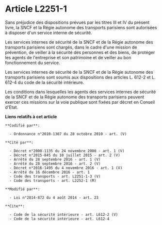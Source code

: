 # Article L2251-1

Sans préjudice des dispositions prévues par les titres III et IV du présent livre, la SNCF et la Régie autonome des
transports parisiens sont autorisées à disposer d'un service interne de sécurité. 

Les services internes de sécurité de la SNCF et de la Régie autonome des transports parisiens sont chargés, dans le cadre
d'une mission de prévention, de veiller à la sécurité des personnes et des biens, de protéger les agents de l'entreprise et
son patrimoine et de veiller au bon fonctionnement du service. 

Les services internes de sécurité de la SNCF et de la Régie autonome des transports parisiens sont soumis aux dispositions
des articles L. 612-2 et L. 612-4 du code de la sécurité intérieure. 

Les conditions dans lesquelles les agents des services internes de sécurité de la SNCF et de la Régie autonome des transports
parisiens peuvent exercer ces missions sur la voie publique sont fixées par décret en Conseil d'Etat.

**Liens relatifs à cet article**

	**Codifié par**:

	  - Ordonnance n°2010-1307 du 28 octobre 2010 - art. (V)

	**Cité par**:

	  - Décret n°2000-1135 du 24 novembre 2000 - art. 1 (V)
	  - Décret n°2015-845 du 10 juillet 2015 - art. 2 (V)
	  - Arrêté du 28 septembre 2016 - art. 1 (V)
	  - Arrêté du 28 septembre 2016 - art. 2 (V)
	  - Décret n°2016-1495 du 4 novembre 2016 - art. 1 (V)
	  - Arrêté du 16 décembre 2016 - art. 1
	  - Code des transports - art. L2251-1-3 (V)
	  - Code des transports - art. L2252-1 (M)

	**Modifié par**:

	  - Loi n°2014-872 du 4 août 2014 - art. 23

	**Cite**:

	  - Code de la sécurité intérieure - art. L612-2 (V)
	  - Code de la sécurité intérieure - art. L612-4
